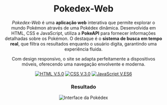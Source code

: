 <div align="center">

# Pokedex-Web

*Pokedex-Web* é uma **aplicação web** interativa que permite explorar o mundo Pokémon através de uma Pokédex dinâmica. Desenvolvida em HTML, CSS e JavaScript, utiliza a **PokeAPI** para fornecer informações detalhadas sobre os Pokémon. O destaque é o **sistema de busca em tempo real**, que filtra os resultados enquanto o usuário digita, garantindo uma experiência fluida. 

Com design responsivo, o site se adapta perfeitamente a dispositivos móveis, oferecendo uma navegação envolvente e moderna.

[![HTML V.5.0](https://img.shields.io/badge/HTML-E34F26?style=for-the-badge&logo=html5&logoColor=white)](https://developer.mozilla.org/en-US/docs/Web/HTML)
[![CSS V.3.0](https://img.shields.io/badge/CSS-1572B6?style=for-the-badge&logo=css3&logoColor=white)](https://developer.mozilla.org/en-US/docs/Web/CSS)
[![JavaScript V.ES6](https://img.shields.io/badge/JavaScript-F7DF1E?style=for-the-badge&logo=javascript&logoColor=black)](https://developer.mozilla.org/en-US/docs/Web/JavaScript)

### Resultado
![Interface da Pokédex](img/interface.gif)

</div>
